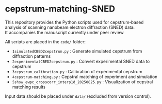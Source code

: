 # cepstrum-matching-SNED

This repository provides the Python scripts used for cepstrum-based analysis of 
scanning nanobeam electron diffraction (SNED) data.  
It accompanies the manuscript currently under peer review.

All scripts are placed in the `code/` folder:
- `1simulatedCBED2cepstrum.py` : Generate simulated cepstrum from diffraction patterns
- `2experimentalCBED2cepstrum.py` : Convert experimental SNED data to cepstrum
- `3cepstrum_calibration.py` : Calibration of experimental cepstrum
- `4cepstrum-matching.py` : Cepstral matching of experiment and simulation
- `5show_ewpc_crosscorr_interp1d_20250825.py` : Visualization of cepstral matching results

Input data should be placed under `data/` (excluded from version control).
